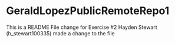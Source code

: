 # GeraldLopezPublicRemoteRepo1

This is a README File change for Exercise #2
Hayden Stewart (h_stewart100335) made a change to the file
